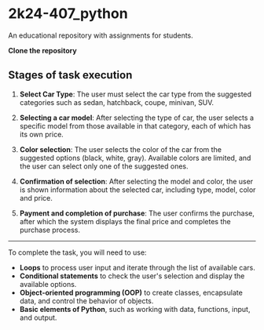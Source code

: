 # 2k24-407_python
An educational repository with assignments for students.

**Clone the repository**

## Stages of task execution

1. **Select Car Type**: The user must select the car type from the suggested categories such as sedan, hatchback, coupe, minivan, SUV.

2. **Selecting a car model**: After selecting the type of car, the user selects a specific model from those available in that category, each of which has its own price.

3. **Color selection**: The user selects the color of the car from the suggested options (black, white, gray). Available colors are limited, and the user can select only one of the suggested ones.

4. **Confirmation of selection**: After selecting the model and color, the user is shown information about the selected car, including type, model, color and price.

5. **Payment and completion of purchase**: The user confirms the purchase, after which the system displays the final price and completes the purchase process.

---
To complete the task, you will need to use:
- **Loops** to process user input and iterate through the list of available cars.
- **Conditional statements** to check the user's selection and display the available options.
- **Object-oriented programming (OOP)** to create classes, encapsulate data, and control the behavior of objects.
- **Basic elements of Python**, such as working with data, functions, input, and output.
